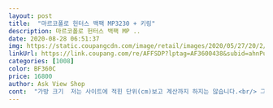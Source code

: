 ```yaml
---
layout: post 
title:  "마르코폴로 헌터스 백팩 MP3230 + 키링" 
description: 마르코폴로 헌터스 백팩 MP ..
date: 2020-08-28 06:51:37 
img: https://static.coupangcdn.com/image/retail/images/2020/05/27/20/2/09cb0d54-a4ef-46e6-bb66-a1a8f50b9dc6.jpg 
linkUrl: https://link.coupang.com/re/AFFSDP?lptag=AF3600438&subid=ahnPublicAsk&pageKey=1649733782&itemId=2810782295&vendorItemId=70800333498&traceid=V0-113-2cc9d7d575c7fbba 
categories: [1008] 
color: BF360C 
price: 16800 
author: Ask View Shop 
cont:  "가방 크기  저는 사이트에 적힌 단위(cm)보고 계산까지 하지는 않습니다.<br/> 그냥 기존에 쓰던 백팩보다 조금 작았습니다.<br/>(요즘 나오는 가방들 보다 조금 작습니다.<br/>)<br/>가성비가 좋은 상품이네요<br/>기존 가방은 포켓보단 노트북 공간, 책 공간이 나눠져 있었으나 이 가방은 한 공간이되 포켓이 많습니다.<br/><br/>내일 여행갈껀데... <br/>수납공간이 너무 좋아서 만족합니다.<br/><br/>노트북  13인치 노트북 사용 중인데 적당합니다.<br/><br/>디자인  이미지와 똑같습니다.<br/><br/>배달  쿠팡 회원이라 다음날 도착<br/>솔찍한 개인적 평가<br/>이전에 샀던 가방에서 빼다 써서 상관 없음<br/>제 주관적인 생각이므로 참고하실 분들은 참고하세요.<br/><br/>총 평  가격 대비 기준으로는 정말 괜찮습니다.<br/> 다만 가격이 싼 가방일수록 내용물이 너무 무거워 가방 끈이 쉽게 끊어질 염려가 더 생김으로 적당히 넣어야 할 것 같습니다.<br/><br/>키링 사은품이 들어있지 않아 아쉬웠으나<br/>" 
---
```

